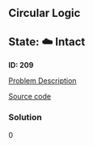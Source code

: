 ## Circular Logic

## State: :cloud: **Intact**

**ID: 209**

[Problem Description](https://projecteuler.net/problem=209)

[Source code](main.cpp)

### Solution
0